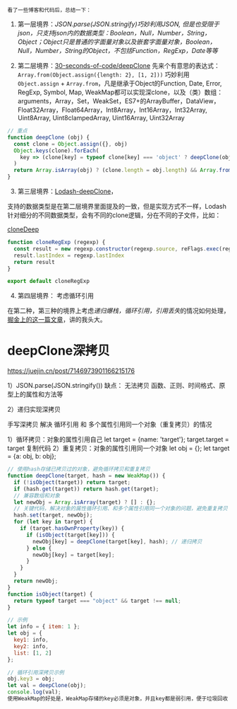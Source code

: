     看了一些博客和代码后，总结一下：


1. 第一层境界：*JSON.parse(JSON.stringify)巧妙利用JSON, 但是也受限于json，只支持json内的数据类型：Boolean，Null，Number，String，Object；Object只是普通的字面量对象以及嵌套字面量对象，Boolean，Null，Number，String的Object，不包括Function，RegExp，Date等等*

2. 第二层境界：[30-seconds-of-code/deepClone](https://github.com/30-seconds/30-seconds-of-code#deepclone)
先来个有意思的表达式： `Array.from(Object.assign({length: 2}, [1, 2]))`
巧妙利用 `Object.assign` + `Array.from`，凡是继承于Object的Function, Date, Error, RegExp, Symbol, Map, WeakMap都可以实现深clone，以及（类）数组： arguments，Array，Set，WeakSet，ES7+的ArrayBuffer，DataView，Float32Array，Float64Array，Int8Array，Int16Array，Int32Array, Uint8Array, Uint8clampedArray, Uint16Array, Uint32Array

```js
// 重点
function deepClone (obj) {
  const clone = Object.assign({}, obj)
  Object.keys(clone).forEach(
    key => (clone[key] = typeof clone[key] === 'object' ? deepClone(obj[key]) : obj[key])
  )
  return Array.isArray(obj) ? (clone.length = obj.length) && Array.from(clone) : clone
}
```


3. 第三层境界：[Lodash-deepClone](https://github.com/lodash/lodash/blob/master/.internal/baseClone.js)，

支持的数据类型是在第二层境界里面提及的一致，但是实现方式不一样，Lodash针对细分的不同数据类型，会有不同的clone逻辑，分在不同的子文件，比如：

[cloneDeep](https://github.com/lodash/lodash/blob/master/.internal/cloneRegExp.js)
```js
function cloneRegExp (regexp) {
  const result = new regexp.constructor(regexp.source, reFlags.exec(regexp))
  result.lastIndex = regexp.lastIndex
  return result
}

export default cloneRegExp
```



4. 第四层境界： 考虑循环引用

在第二种，第三种的境界上考虑*递归爆栈，循环引用，引用丢失*的情况如何处理，[掘金上的这一篇文章](https://juejin.im/post/5bc1ae9be51d450e8b140b0c?utm_source=gold_browser_extension)，讲的我头大。

# deepClone深拷贝

https://juejin.cn/post/7146973901166215176

1）JSON.parse(JSON.stringify())
缺点： 无法拷贝 函数、正则、时间格式、原型上的属性和方法等

2）递归实现深拷贝

手写深拷贝
解决 循环引用 和 多个属性引用同一个对象（重复拷贝）的情况


1）循环拷贝：对象的属性引用自己
let target = {name: 'target'};
target.target = target
复制代码
2）重复拷贝：对象的属性引用同一个对象
let obj = {};
let target = {a: obj, b: obj};

```js
// 使用hash存储已拷贝过的对象，避免循环拷贝和重复拷贝
function deepClone(target, hash = new WeakMap()) {
  if (!isObject(target)) return target;
  if (hash.get(target)) return hash.get(target);
  // 兼容数组和对象
  let newObj = Array.isArray(target) ? [] : {};
  // 关键代码，解决对象的属性循环引用、和多个属性引用同一个对象的问题，避免重复拷贝
  hash.set(target, newObj);
  for (let key in target) {
    if (target.hasOwnProperty(key)) {
      if (isObject(target[key])) {
        newObj[key] = deepClone(target[key], hash); // 递归拷贝
      } else {
        newObj[key] = target[key];
      }
    }
  }
  return newObj;
}
function isObject(target) {
  return typeof target === "object" && target !== null;
}

// 示例
let info = { item: 1 };
let obj = {
  key1: info,
  key2: info,
  list: [1, 2]
};

// 循环引用深拷贝示例
obj.key3 = obj;
let val = deepClone(obj);
console.log(val);
使用WeakMap的好处是，WeakMap存储的key必须是对象，并且key都是弱引用，便于垃圾回收


```
